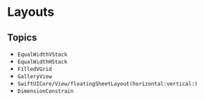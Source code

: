 # Layouts

## Topics
- ``EqualWidthVStack``
- ``EqualWidthHStack``
- ``FilledVGrid``
- ``GalleryView``
- ``SwiftUICore/View/floatingSheetLayout(horizontal:vertical:)``
- ``DimensionConstrain``
